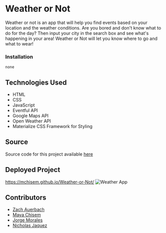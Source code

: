 # Weather or Not

Weather or not is an app that will help you find events based on your location and the weather conditions. Are you bored and don't know what to do for the day? Then input your city in the search box and see what's happening in your area! Weather or Not will let you know where to go and what to wear!

### Installation

```none```

## Technologies Used

- HTML
- CSS
- JavaScript
- Eventful API
- Google Maps API
- Open Weather API
- Materialize CSS Framework for Styling

## Source

Source code for this project available [here](https://github.com/mchisem/Weather-or-Not)

## Deployed Project

https://mchisem.github.io/Weather-or-Not/
![Weather App](https://imgur.com/VAktbMa.png)

## Contributors

-  [Zach Auerbach](https://github.com/ZachBach)
-  [Maya Chisem](https://github.com/mchisem)
-  [Jorge Morales](https://github.com/jmorales113)
-  [Nicholas Jaquez](https://github.com/nickrayj45)

